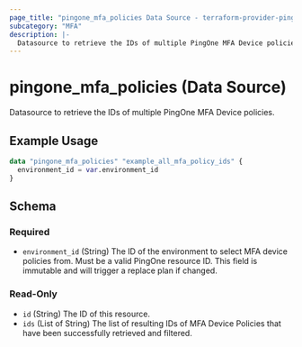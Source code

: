 ```yaml
---
page_title: "pingone_mfa_policies Data Source - terraform-provider-pingone"
subcategory: "MFA"
description: |-
  Datasource to retrieve the IDs of multiple PingOne MFA Device policies.
---
```


# pingone_mfa_policies (Data Source)

Datasource to retrieve the IDs of multiple PingOne MFA Device policies.

## Example Usage

```terraform
data "pingone_mfa_policies" "example_all_mfa_policy_ids" {
  environment_id = var.environment_id
}
```

<!-- schema generated by tfplugindocs -->
## Schema

### Required

- `environment_id` (String) The ID of the environment to select MFA device policies from.  Must be a valid PingOne resource ID.  This field is immutable and will trigger a replace plan if changed.

### Read-Only

- `id` (String) The ID of this resource.
- `ids` (List of String) The list of resulting IDs of MFA Device Policies that have been successfully retrieved and filtered.

